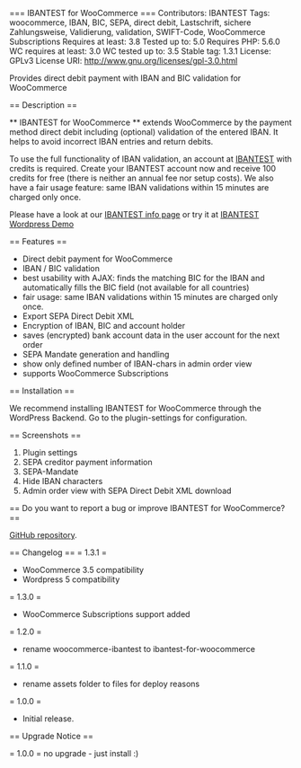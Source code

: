 === IBANTEST for WooCommerce  ===
Contributors: IBANTEST
Tags: woocommerce, IBAN, BIC, SEPA, direct debit, Lastschrift, sichere Zahlungsweise, Validierung, validation, SWIFT-Code, WooCommerce Subscriptions
Requires at least: 3.8
Tested up to: 5.0
Requires PHP: 5.6.0
WC requires at least: 3.0
WC tested up to: 3.5
Stable tag: 1.3.1
License: GPLv3
License URI: http://www.gnu.org/licenses/gpl-3.0.html

Provides direct debit payment with IBAN and BIC validation for WooCommerce

== Description ==

** IBANTEST for WooCommerce ** extends WooCommerce by the payment method direct debit including (optional) validation of the entered IBAN.
It helps to avoid incorrect IBAN entries and return debits.

To use the full functionality of IBAN validation, an account at [IBANTEST](https://www.ibantest.com "IBANTEST") with credits is required.
Create your IBANTEST account now and receive 100 credits for free (there is neither an annual fee nor setup costs).
We also have a fair usage feature: same IBAN validations within 15 minutes are charged only once.

Please have a look at our [IBANTEST info page](https://www.ibantest.com/en/wordpress "IBANTEST Info page") or try it at
[IBANTEST Wordpress Demo](https://wpdemo.ibantest.com "IBANTEST Wordpress Demo")

== Features ==

* Direct debit payment for WooCommerce
* IBAN / BIC validation
* best usability with AJAX: finds the matching BIC for the IBAN and automatically fills the BIC field (not available for all countries)
* fair usage: same IBAN validations within 15 minutes are charged only once.
* Export SEPA Direct Debit XML
* Encryption of IBAN, BIC and account holder
* saves (encrypted) bank account data in the user account for the next order
* SEPA Mandate generation and handling
* show only defined number of IBAN-chars in admin order view
* supports WooCommerce Subscriptions

== Installation ==

We recommend installing IBANTEST for WooCommerce through the WordPress Backend.
Go to the plugin-settings for configuration.

== Screenshots ==

1. Plugin settings
2. SEPA creditor payment information
3. SEPA-Mandate
4. Hide IBAN characters
5. Admin order view with SEPA Direct Debit XML download

== Do you want to report a bug or improve IBANTEST for WooCommerce? ==

[GitHub repository](https://github.com/ibantest/ibantest-for-woocommerce).

== Changelog ==
= 1.3.1 =
* WooCommerce 3.5 compatibility
* Wordpress 5 compatibility

= 1.3.0 =
* WooCommerce Subscriptions support added

= 1.2.0 =
* rename woocommerce-ibantest to ibantest-for-woocommerce

= 1.1.0 =
* rename assets folder to files for deploy reasons

= 1.0.0 =
* Initial release.


== Upgrade Notice ==

= 1.0.0 =
no upgrade - just install :)


